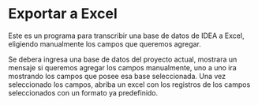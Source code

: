 # Exportar a Excel

Este es un programa para transcribir una base de datos de IDEA a Excel, eligiendo manualmente los campos que queremos agregar.

Se debera ingresa una base de datos del proyecto actual, mostrara un mensaje si queremos agregar los campos manualmente, uno a uno ira mostrando los campos que posee esa base seleccionada. Una vez seleccionado los campos, abriba un excel con los registros de los campos seleccionados con un formato ya predefinido.
